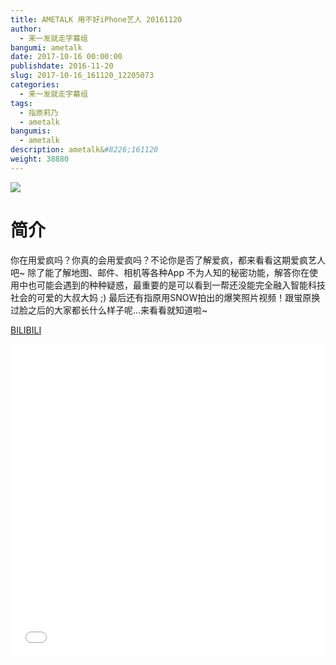 ```yaml
---
title: AMETALK 用不好iPhone艺人 20161120
author: 
  - 来一发就走字幕组
bangumi: ametalk
date: 2017-10-16 00:00:00
publishdate: 2016-11-20
slug: 2017-10-16_161120_12205073
categories: 
  - 来一发就走字幕组
tags: 
  - 指原莉乃
  - ametalk
bangumis: 
  - ametalk
description: ametalk&#8226;161120
weight: 38880
---
```


![](https://i.imgur.com/5HmwH91.jpg)

# 简介  
你在用爱疯吗？你真的会用爱疯吗？不论你是否了解爱疯，都来看看这期爱疯艺人吧~ 除了能了解地图、邮件、相机等各种App 不为人知的秘密功能，解答你在使用中也可能会遇到的种种疑惑，最重要的是可以看到一帮还没能完全融入智能科技社会的可爱的大叔大妈 ;) 最后还有指原用SNOW拍出的爆笑照片视频！跟蛍原换过脸之后的大家都长什么样子呢…来看看就知道啦~

  [BILIBILI](https://www.bilibili.com/video/av12205073/)


<div class="vcontainer">  <iframe class='video' src="//www.bilibili.com/blackboard/player.html?cid=20115075&aid=12205073" width="100%" height="500" frameborder="0" allowfullscreen="allowfullscreen"></iframe></div>

